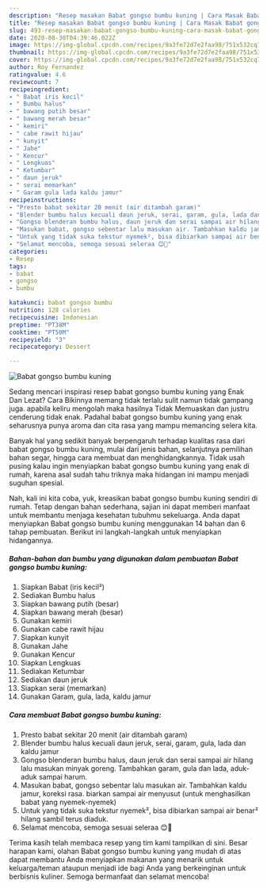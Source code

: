 ```yaml
---
description: "Resep masakan Babat gongso bumbu kuning | Cara Masak Babat gongso bumbu kuning Yang Enak Banget"
title: "Resep masakan Babat gongso bumbu kuning | Cara Masak Babat gongso bumbu kuning Yang Enak Banget"
slug: 493-resep-masakan-babat-gongso-bumbu-kuning-cara-masak-babat-gongso-bumbu-kuning-yang-enak-banget
date: 2020-08-30T04:39:46.022Z
image: https://img-global.cpcdn.com/recipes/9a3fe72d7e2faa98/751x532cq70/babat-gongso-bumbu-kuning-foto-resep-utama.jpg
thumbnail: https://img-global.cpcdn.com/recipes/9a3fe72d7e2faa98/751x532cq70/babat-gongso-bumbu-kuning-foto-resep-utama.jpg
cover: https://img-global.cpcdn.com/recipes/9a3fe72d7e2faa98/751x532cq70/babat-gongso-bumbu-kuning-foto-resep-utama.jpg
author: Roy Fernandez
ratingvalue: 4.6
reviewcount: 7
recipeingredient:
- " Babat iris kecil"
- " Bumbu halus"
- " bawang putih besar"
- " bawang merah besar"
- " kemiri"
- " cabe rawit hijau"
- " kunyit"
- " Jahe"
- " Kencur"
- " Lengkuas"
- " Ketumbar"
- " daun jeruk"
- " serai memarkan"
- " Garam gula lada kaldu jamur"
recipeinstructions:
- "Presto babat sekitar 20 menit (air ditambah garam)"
- "Blender bumbu halus kecuali daun jeruk, serai, garam, gula, lada dan kaldu jamur"
- "Gongso blenderan bumbu halus, daun jeruk dan serai sampai air hilang lalu masukan minyak goreng. Tambahkan garam, gula dan lada, aduk-aduk sampai harum."
- "Masukan babat, gongso sebentar lalu masukan air. Tambahkan kaldu jamur, koreksi rasa. biarkan sampai air menyusut (untuk menghasilkan babat yang nyemek-nyemek)"
- "Untuk yang tidak suka tekstur nyemek², bisa dibiarkan sampai air benar² hilang sambil terus diaduk."
- "Selamat mencoba, semoga sesuai seleraa 😊🙏"
categories:
- Resep
tags:
- babat
- gongso
- bumbu

katakunci: babat gongso bumbu 
nutrition: 128 calories
recipecuisine: Indonesian
preptime: "PT38M"
cooktime: "PT50M"
recipeyield: "3"
recipecategory: Dessert

---
```



![Babat gongso bumbu kuning](https://img-global.cpcdn.com/recipes/9a3fe72d7e2faa98/751x532cq70/babat-gongso-bumbu-kuning-foto-resep-utama.jpg)

Sedang mencari inspirasi resep babat gongso bumbu kuning yang Enak Dan Lezat? Cara Bikinnya memang tidak terlalu sulit namun tidak gampang juga. apabila keliru mengolah maka hasilnya Tidak Memuaskan dan justru cenderung tidak enak. Padahal babat gongso bumbu kuning yang enak seharusnya punya aroma dan cita rasa yang mampu memancing selera kita.

Banyak hal yang sedikit banyak berpengaruh terhadap kualitas rasa dari babat gongso bumbu kuning, mulai dari jenis bahan, selanjutnya pemilihan bahan segar, hingga cara membuat dan menghidangkannya. Tidak usah pusing kalau ingin menyiapkan babat gongso bumbu kuning yang enak di rumah, karena asal sudah tahu triknya maka hidangan ini mampu menjadi suguhan spesial.




Nah, kali ini kita coba, yuk, kreasikan babat gongso bumbu kuning sendiri di rumah. Tetap dengan bahan sederhana, sajian ini dapat memberi manfaat untuk membantu menjaga kesehatan tubuhmu sekeluarga. Anda dapat menyiapkan Babat gongso bumbu kuning menggunakan 14 bahan dan 6 tahap pembuatan. Berikut ini langkah-langkah untuk menyiapkan hidangannya.

<!--inarticleads1-->

##### Bahan-bahan dan bumbu yang digunakan dalam pembuatan Babat gongso bumbu kuning:

1. Siapkan  Babat (iris kecil²)
1. Sediakan  Bumbu halus
1. Siapkan  bawang putih (besar)
1. Siapkan  bawang merah (besar)
1. Gunakan  kemiri
1. Gunakan  cabe rawit hijau
1. Siapkan  kunyit
1. Gunakan  Jahe
1. Gunakan  Kencur
1. Siapkan  Lengkuas
1. Sediakan  Ketumbar
1. Sediakan  daun jeruk
1. Siapkan  serai (memarkan)
1. Gunakan  Garam, gula, lada, kaldu jamur




<!--inarticleads2-->

##### Cara membuat Babat gongso bumbu kuning:

1. Presto babat sekitar 20 menit (air ditambah garam)
1. Blender bumbu halus kecuali daun jeruk, serai, garam, gula, lada dan kaldu jamur
1. Gongso blenderan bumbu halus, daun jeruk dan serai sampai air hilang lalu masukan minyak goreng. Tambahkan garam, gula dan lada, aduk-aduk sampai harum.
1. Masukan babat, gongso sebentar lalu masukan air. Tambahkan kaldu jamur, koreksi rasa. biarkan sampai air menyusut (untuk menghasilkan babat yang nyemek-nyemek)
1. Untuk yang tidak suka tekstur nyemek², bisa dibiarkan sampai air benar² hilang sambil terus diaduk.
1. Selamat mencoba, semoga sesuai seleraa 😊🙏




Terima kasih telah membaca resep yang tim kami tampilkan di sini. Besar harapan kami, olahan Babat gongso bumbu kuning yang mudah di atas dapat membantu Anda menyiapkan makanan yang menarik untuk keluarga/teman ataupun menjadi ide bagi Anda yang berkeinginan untuk berbisnis kuliner. Semoga bermanfaat dan selamat mencoba!
